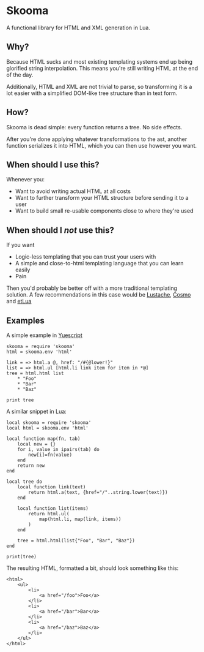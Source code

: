 Skooma
================================================================================

A functional library for HTML and XML generation in Lua.

Why?
----------------------------------------

Because HTML sucks and most existing templating systems end up being glorified
string interpolation. This means you're still writing HTML at the end of the
day.

Additionally, HTML and XML are not trivial to parse, so transforming it is a
lot easier with a simplified DOM-like tree structure than in text form.

How?
----------------------------------------

Skooma is dead simple: every function returns a tree. No side effects.

After you're done applying whatever transformations to the ast, another function
serializes it into HTML, which you can then use however you want.

When should I use this?
----------------------------------------

Whenever you:

- Want to avoid writing actual HTML at all costs
- Want to further transform your HTML structure before sending it to a user
- Want to build small re-usable components close to where they're used

When should I *not* use this?
----------------------------------------

If you want

- Logic-less templating that you can trust your users with
- A simple and close-to-html templating language that you can learn easily
- Pain

Then you'd probably be better off with a more traditional templating solution.
A few recommendations in this case would be [Lustache][lustache], [Cosmo][cosmo]
and [etLua][etlua]

Examples
----------------------------------------

A simple example in [Yuescript][yuescript]

	skooma = require 'skooma'
	html = skooma.env 'html'

	link = => html.a @, href: "/#{@lower!}"
	list = => html.ul [html.li link item for item in *@]
	tree = html.html list
		* "Foo"
		* "Bar"
		* "Baz"

	print tree

A similar snippet in Lua:

	local skooma = require 'skooma'
	local html = skooma.env 'html'

	local function map(fn, tab)
		local new = {}
		for i, value in ipairs(tab) do
			new[i]=fn(value)
		end
		return new
	end

	local tree do
		local function link(text)
			return html.a(text, {href="/"..string.lower(text)})
		end

		local function list(items)
			return html.ul(
				map(html.li, map(link, items))
			)
		end

		tree = html.html(list{"Foo", "Bar", "Baz"})
	end

	print(tree)

The resulting HTML, formatted a bit, should look something like this:

	<html>
		<ul>
			<li>
				<a href="/foo">Foo</a>
			</li>
			<li>
				<a href="/bar">Bar</a>
			</li>
			<li>
				<a href="/baz">Baz</a>
			</li>
		</ul>
	</html>

[cosmo]: https://github.com/LuaDist/cosmo
[etlua]: https://github.com/leafo/etlua
[yuescript]: http://yuescript.org
[moonxml]: http://github.com/darkwiiplayer/moonxml
[lustache]: https://github.com/Olivine-Labs/lustache
